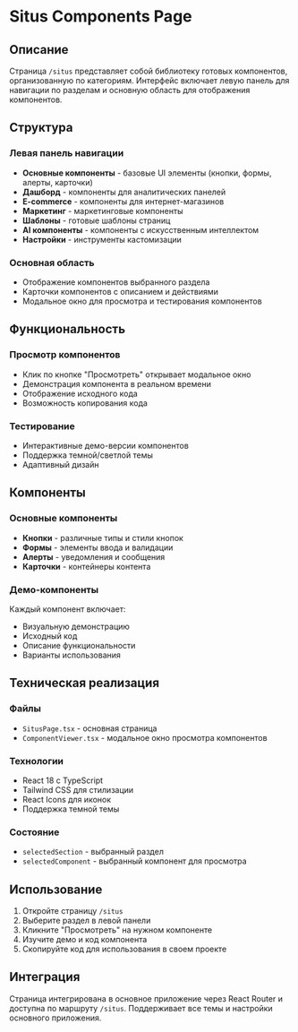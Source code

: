 # Situs Components Page

## Описание

Страница `/situs` представляет собой библиотеку готовых компонентов, организованную по категориям. Интерфейс включает левую панель для навигации по разделам и основную область для отображения компонентов.

## Структура

### Левая панель навигации
- **Основные компоненты** - базовые UI элементы (кнопки, формы, алерты, карточки)
- **Дашборд** - компоненты для аналитических панелей
- **E-commerce** - компоненты для интернет-магазинов
- **Маркетинг** - маркетинговые компоненты
- **Шаблоны** - готовые шаблоны страниц
- **AI компоненты** - компоненты с искусственным интеллектом
- **Настройки** - инструменты кастомизации

### Основная область
- Отображение компонентов выбранного раздела
- Карточки компонентов с описанием и действиями
- Модальное окно для просмотра и тестирования компонентов

## Функциональность

### Просмотр компонентов
- Клик по кнопке "Просмотреть" открывает модальное окно
- Демонстрация компонента в реальном времени
- Отображение исходного кода
- Возможность копирования кода

### Тестирование
- Интерактивные демо-версии компонентов
- Поддержка темной/светлой темы
- Адаптивный дизайн

## Компоненты

### Основные компоненты
- **Кнопки** - различные типы и стили кнопок
- **Формы** - элементы ввода и валидации
- **Алерты** - уведомления и сообщения
- **Карточки** - контейнеры контента

### Демо-компоненты
Каждый компонент включает:
- Визуальную демонстрацию
- Исходный код
- Описание функциональности
- Варианты использования

## Техническая реализация

### Файлы
- `SitusPage.tsx` - основная страница
- `ComponentViewer.tsx` - модальное окно просмотра компонентов

### Технологии
- React 18 с TypeScript
- Tailwind CSS для стилизации
- React Icons для иконок
- Поддержка темной темы

### Состояние
- `selectedSection` - выбранный раздел
- `selectedComponent` - выбранный компонент для просмотра

## Использование

1. Откройте страницу `/situs`
2. Выберите раздел в левой панели
3. Кликните "Просмотреть" на нужном компоненте
4. Изучите демо и код компонента
5. Скопируйте код для использования в своем проекте

## Интеграция

Страница интегрирована в основное приложение через React Router и доступна по маршруту `/situs`. Поддерживает все темы и настройки основного приложения. 